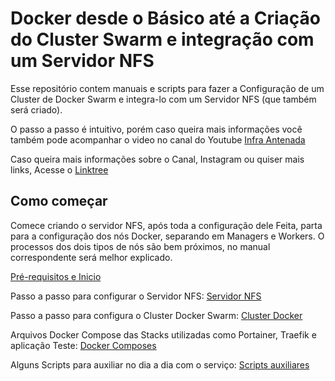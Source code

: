 Docker desde o Básico até a Criação do Cluster Swarm e integração com um Servidor NFS
=============

Esse repositório contem manuais e scripts para fazer a Configuração de um Cluster de Docker Swarm e integra-lo com um Servidor NFS (que também será criado).

O passo a passo é intuitivo, porém caso queira mais informações você também pode acompanhar o video no canal do Youtube [Infra Antenada](https://www.youtube.com/watch?v=W7o30oi70Jk)

Caso queira mais informações sobre o Canal, Instagram ou quiser mais links, Acesse o [Linktree](https://linktr.ee/weslleycsil)


## Como começar

Comece criando o servidor NFS, após toda a configuração dele Feita, parta para a configuração dos nós Docker, separando em Managers e Workers. O processos dos dois tipos de nós são bem próximos, no manual correspondente será melhor explicado.

[Pré-requisitos e Inicio](https://github.com/weslleycsil/cursos-palestras/tree/master/Docker%20do%20basico%20ao%20Cluster%20Swarm%20com%20NFS/install)

Passo a passo para configurar o Servidor NFS:
[Servidor NFS](https://github.com/weslleycsil/cursos-palestras/blob/master/Docker%20do%20basico%20ao%20Cluster%20Swarm%20com%20NFS/install/NFS-Server.md)

Passo a passo para configura o Cluster Docker Swarm:
[Cluster Docker](https://github.com/weslleycsil/cursos-palestras/blob/master/Docker%20do%20basico%20ao%20Cluster%20Swarm%20com%20NFS/install/Docker.md)


Arquivos Docker Compose das Stacks utilizadas como  Portainer, Traefik e aplicação Teste:
[Docker Composes](https://github.com/weslleycsil/cursos-palestras/tree/master/Docker%20do%20basico%20ao%20Cluster%20Swarm%20com%20NFS/composes)

Alguns Scripts para auxiliar no dia a dia com o serviço:
[Scripts auxiliares](https://github.com/weslleycsil/cursos-palestras/tree/master/Docker%20do%20basico%20ao%20Cluster%20Swarm%20com%20NFS/scripts)

